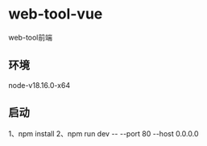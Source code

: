 # web-tool-vue

web-tool前端

## 环境

node-v18.16.0-x64

## 启动

1、npm install
2、npm run dev -- --port 80 --host 0.0.0.0